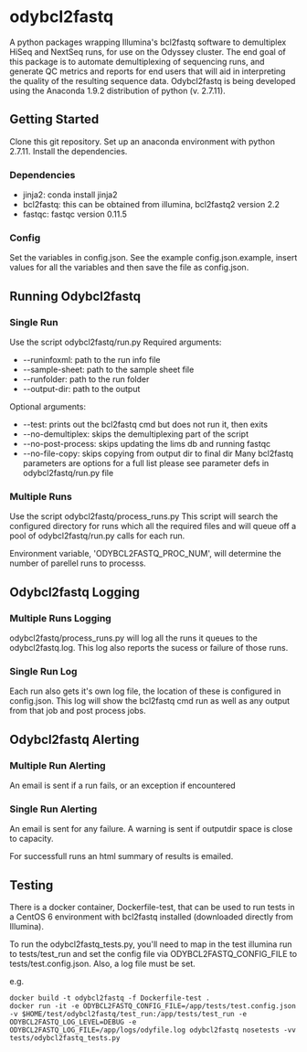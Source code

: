 # odybcl2fastq
A python packages wrapping Illumina's bcl2fastq software to demultiplex HiSeq and NextSeq runs, for use on the Odyssey cluster. The end goal of this package is to automate demultiplexing of sequencing runs, and generate QC metrics and reports for end users that will aid in interpreting the quality of the resulting sequence data. Odybcl2fastq is being developed using the Anaconda 1.9.2 distribution of python (v. 2.7.11).
## Getting Started

Clone this git repository.  Set up an anaconda environment with python 2.7.11. Install the dependencies.

### Dependencies

* jinja2: conda install jinja2
* bcl2fastq: this can be obtained from illumina, bcl2fastq2 version 2.2
* fastqc: fastqc version 0.11.5

### Config

Set the variables in config.json.  See the example config.json.example, insert
values for all the variables and then save the file as config.json.


## Running Odybcl2fastq

### Single Run
Use the script odybcl2fastq/run.py
Required arguments:
* --runinfoxml: path to the run info file
* --sample-sheet: path to the sample sheet file
* --runfolder: path to the run folder
* --output-dir: path to the output

Optional arguments:
* --test: prints out the bcl2fastq cmd but does not run it, then exits
* --no-demultiplex: skips the demultiplexing part of the script
* --no-post-process: skips updating the lims db and running fastqc
* --no-file-copy: skips copying from output dir to final dir
Many bcl2fastq parameters are options for a full list please see parameter defs
in odybcl2fastq/run.py file


### Multiple Runs
Use the script odybcl2fastq/process_runs.py
This script will search the configured directory for runs which all the required
files and will queue off a pool of odybcl2fastq/run.py calls for each run.

Environment variable, 'ODYBCL2FASTQ_PROC_NUM', will determine the number of
parellel runs to processs.


## Odybcl2fastq Logging

### Multiple Runs Logging
odybcl2fastq/process_runs.py will log all the runs it queues to the
odybcl2fastq.log.  This log also reports the sucess or failure of those runs.


### Single Run Log
Each run also gets it's own log file, the location of these is configured in
config.json.  This log will show the bcl2fastq cmd run as well as any output
from that job and post process jobs.

## Odybcl2fastq Alerting

### Multiple Run Alerting
An email is sent if a run fails, or an exception if encountered


### Single Run Alerting
An email is sent for any failure.  A warning is sent if outputdir space is close
to capacity.

For successfull runs an html summary of results is emailed.


## Testing
There is a docker container, Dockerfile-test, that can be used to run tests in a CentOS 6 environment
with bcl2fastq installed (downloaded directly from Illumina).

To run the odybcl2fastq_tests.py, you'll need to map in the test illumina run to tests/test_run and
set the config file via ODYBCL2FASTQ_CONFIG_FILE to tests/test.config.json.  Also, a log file must be set.

e.g.

    docker build -t odybcl2fastq -f Dockerfile-test .
    docker run -it -e ODYBCL2FASTQ_CONFIG_FILE=/app/tests/test.config.json -v $HOME/test/odybcl2fastq/test_run:/app/tests/test_run -e ODYBCL2FASTQ_LOG_LEVEL=DEBUG -e ODYBCL2FASTQ_LOG_FILE=/app/logs/odyfile.log odybcl2fastq nosetests -vv tests/odybcl2fastq_tests.py
